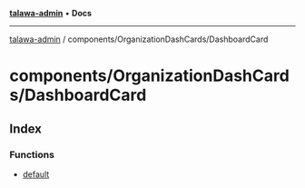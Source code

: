 [**talawa-admin**](../../../README.md) • **Docs**

***

[talawa-admin](../../../modules.md) / components/OrganizationDashCards/DashboardCard

# components/OrganizationDashCards/DashboardCard

## Index

### Functions

- [default](functions/default.md)
